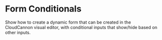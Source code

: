 # Form Conditionals

Show how to create a dynamic form that can be created in the CloudCannon visual editor, with conditional inputs that show/hide based on other inputs.

